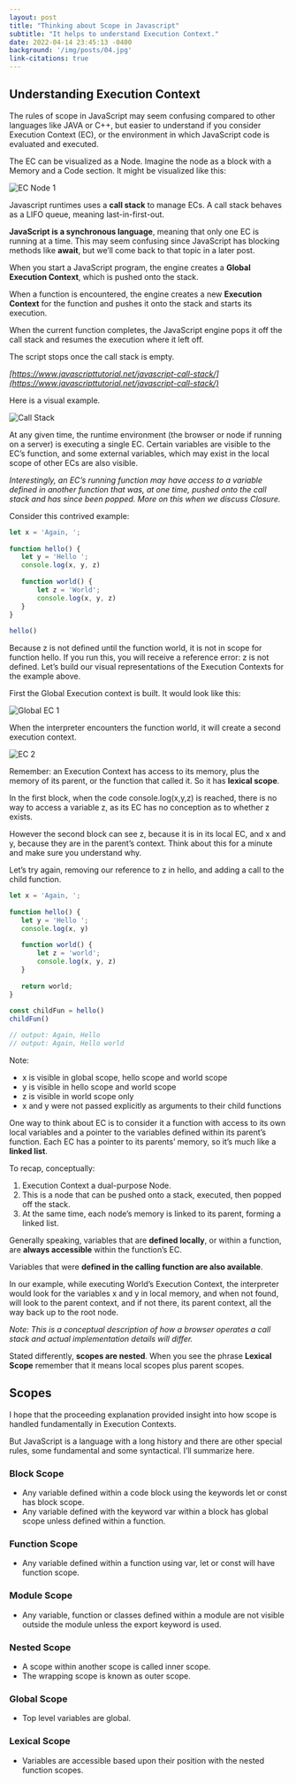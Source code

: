 ```yaml
---
layout: post
title: "Thinking about Scope in Javascript"
subtitle: "It helps to understand Execution Context."
date: 2022-04-14 23:45:13 -0400
background: '/img/posts/04.jpg'
link-citations: true
---
```

## Understanding Execution Context

The rules of scope in JavaScript may seem confusing compared to other languages like JAVA or C++, but easier to understand if you consider Execution Context (EC), or the environment in which JavaScript code is evaluated and executed.

The EC can be visualized as a Node. Imagine the node as a block with a Memory and a Code section. It might be visualized like this:

![EC Node 1](/img/posts/ec.png)

Javascript runtimes uses a **call stack** to manage ECs. A call stack behaves as a LIFO queue, meaning last-in-first-out.

**JavaScript is a synchronous language**, meaning that only one EC is running at a time. This may seem confusing since JavaScript has blocking methods like **await**, but we’ll come back to that topic in a later post.

When you start a JavaScript program, the engine creates a **Global Execution Context**, which is pushed onto the stack.

When a function is encountered, the engine creates a new **Execution Context** for the function and pushes it onto the stack and starts its execution.

When the current function completes, the JavaScript engine pops it off the call stack and resumes the execution where it left off.

The script stops once the call stack is empty.

*[https://www.javascripttutorial.net/javascript-call-stack/](https://www.javascripttutorial.net/javascript-call-stack/)*

Here is a visual example.

![Call Stack](/img/posts/call-stack.png)

At any given time, the runtime environment (the browser or node if running on a server) is executing a single EC. Certain variables are visible to the EC’s function, and some external variables, which may exist in the local scope of other ECs are also visible. 

*Interestingly, an EC’s running function may have access to a variable defined in another function that was, at one time, pushed onto the call stack and has since been popped. More on this when we discuss Closure.*

Consider this contrived example:

```javascript 
let x = 'Again, ';
 
function hello() {
   let y = 'Hello ';
   console.log(x, y, z)
 
   function world() {
       let z = 'World';
       console.log(x, y, z)
   }
}
 
hello()
```

Because z is not defined until the function world, it is not in scope for function hello. If you run this, you will receive a reference error: z is not defined.
Let’s build our visual representations of the Execution Contexts for the example above. 

First the Global Execution context is built. It would look like this:


![Global EC 1](/img/posts/global-ec-1.png)

When the interpreter encounters the function world, it will create a second execution context.

![EC 2](/img/posts/ec-2.png)

Remember: an Execution Context has access to its memory, plus the memory of its parent, or the function that called it. So it has **lexical scope**.

In the first block, when the code console.log(x,y,z) is reached, there is no way to access a variable z, as its EC has no conception as to whether z exists.

However the second block can see z, because it is in its local EC, and x and y, because they are in the parent’s context. Think about this for a minute and make sure you understand why.

Let’s try again, removing our reference to z in hello, and adding a call to the child function.

```javascript
let x = 'Again, ';
 
function hello() {
   let y = 'Hello ';
   console.log(x, y)
 
   function world() {
       let z = 'world';
       console.log(x, y, z)
   }
 
   return world;
}
 
const childFun = hello()
childFun()

// output: Again, Hello
// output: Again, Hello world
```

Note:

* x is visible in global scope, hello scope and world scope
* y is visible in hello scope and world scope
* z is visible in world scope only
* x and y were not passed explicitly as arguments to their child functions

One way to think about EC is to consider it a function with access to its own local variables and a pointer to the variables defined within its parent’s function.  Each EC has a pointer to its parents’ memory, so it’s much like a **linked list**. 

To recap, conceptually:

1. Execution Context a dual-purpose Node.
2. This is a node that can be pushed onto a stack, executed, then popped off the stack.
3. At the same time, each node’s memory is linked to its parent, forming a linked list.


Generally speaking, variables that are **defined locally**, or within a function, are **always accessible** within the function’s EC.

Variables that were **defined in the calling function are also available**.

In our example, while executing World’s Execution Context, the interpreter would look for the variables x and y in local memory, and when not found, will look to the parent context, and if not there, its parent context, all the way back up to the root node.


*Note: This is a conceptual description of how a browser operates a call stack and actual implementation details will differ.*

Stated differently, **scopes are nested**. When you see the phrase **Lexical Scope** remember that it means local scopes plus parent scopes. 

## Scopes 

I hope that the proceeding explanation provided insight into how scope is handled fundamentally in Execution Contexts.

But JavaScript is a language with a long history and there are other special rules, some fundamental and some syntactical. I’ll summarize here.

### Block Scope
* Any variable defined within a code block using the keywords let or const has block scope.
* Any variable defined with the keyword var within a block has global scope  unless defined within a function. 

### Function Scope

* Any variable defined within a function using var, let or const will have function scope.

### Module Scope
* Any variable, function or classes defined within a module are not visible outside the module unless the export keyword is used.

### Nested Scope
* A scope within another scope is called inner scope.
* The wrapping scope is known as outer scope.

### Global Scope
* Top level variables are global.

### Lexical Scope
* Variables are accessible based upon their position with the nested function scopes.

